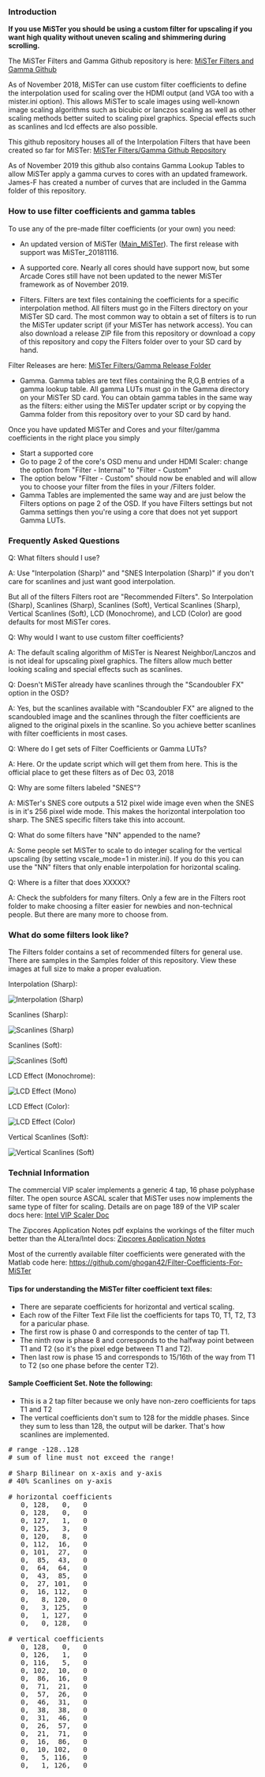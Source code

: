 
### Introduction

**If you use MiSTer you should be using a custom filter for upscaling if you want high quality without uneven scaling and shimmering during scrolling.**

The MiSTer Filters and Gamma Github repository is here: [MiSTer Filters and Gamma Github](https://github.com/MiSTer-devel/Filters_MiSTer)

As of November 2018, MiSTer can use custom filter coefficients to define the interpolation used for scaling over the HDMI output (and VGA too with a mister.ini option). This allows MiSTer to scale images using well-known image scaling algorithms such as bicubic or lanczos scaling as well as other scaling methods better suited to scaling pixel graphics.  Special effects such as scanlines and lcd effects are also possible.

This github repository houses all of the Interpolation Filters that have been created so far for MiSTer: [MiSTer Filters/Gamma Github Repository](https://github.com/MiSTer-devel/Filters_MiSTer/tree/master/Releases)


As of November 2019 this github also contains Gamma Lookup Tables to allow MiSTer apply a gamma curves to cores with an updated framework.  James-F has created a number of curves that are included in the Gamma folder of this repository.

### How to use filter coefficients and gamma tables

To use any of the pre-made filter coefficients (or your own) you need:

* An updated version of MiSTer ([Main_MiSTer](https://github.com/MiSTer-devel/Main_MiSTer)). The first release with support was MiSTer_20181116.

* A supported core. Nearly all cores should have support now, but some Arcade Cores still have not been updated to the newer MiSTer framework as of November 2019.

* Filters. Filters are text files containing the coefficients for a specific interpolation method.  All filters must go in the Filters directory on your MiSTer SD card.  The most common way to obtain a set of filters is to run the MiSTer updater script (if your MiSTer has network access).  You can also download a release ZIP file from this repository or download a copy of this repository and copy the Filters folder over to your SD card by hand.

Filter Releases are here: [MiSTer Filters/Gamma Release Folder](https://github.com/MiSTer-devel/Filters_MiSTer/tree/master/releases)

* Gamma. Gamma tables are text files containing the R,G,B entries of a gamma lookup table.  All gamma LUTs must go in the Gamma directory on your MiSTer SD card.  You can obtain gamma tables in the same way as the filters: either using the MiSTer updater script or by copying the Gamma folder from this repository over to your SD card by hand.

Once you have updated MiSTer and Cores and your filter/gamma coefficients in the right place you simply

* Start a supported core
* Go to page 2 of the core's OSD menu and under HDMI Scaler: change the option from "Filter - Internal" to "Filter - Custom"
* The option below "Filter - Custom" should now be enabled and will allow you to choose your filter from the files in your /Filters folder.
* Gamma Tables are implemented the same way and are just below the Filters options on page 2 of the OSD.  If you have Filters settings but not Gamma settings then you're using a core that does not yet support Gamma LUTs.

### Frequently Asked Questions 

Q: What filters should I use?

A: Use "Interpolation (Sharp)" and "SNES Interpolation (Sharp)" if you don't care for scanlines and just want good interpolation.  

But all of the filters Filters root are "Recommended Filters". So Interpolation (Sharp), Scanlines (Sharp), Scanlines (Soft), Vertical Scanlines (Sharp), Vertical Scanlines (Soft), LCD (Monochrome), and LCD (Color) are good defaults for most MiSTer cores.  

Q: Why would I want to use custom filter coefficients?

A: The default scaling algorithm of MiSTer is Nearest Neighbor/Lanczos and is not ideal for upscaling pixel graphics.  The filters allow much better looking scaling and special effects such as scanlines.

Q: Doesn't MiSTer already have scanlines through the "Scandoubler FX" option in the OSD?

A: Yes, but the scanlines available with "Scandoubler FX" are aligned to the scandoubled image and the scanlines through the filter coefficients are aligned to the original pixels in the scanline.  So you achieve better scanlines with filter coefficients in most cases.

Q: Where do I get sets of Filter Coefficients or Gamma LUTs?

A: Here. Or the update script which will get them from here. This is the official place to get these filters as of Dec 03, 2018

Q: Why are some filters labeled "SNES"?

A: MiSTer's SNES core outputs a 512 pixel wide image even when the SNES is in it's 256 pixel wide mode. This makes the horizontal interpolation too sharp.  The SNES specific filters take this into account.

Q: What do some filters have "NN" appended to the name?

A: Some people set MiSTer to scale to do integer scaling for the vertical upscaling (by setting vscale_mode=1 in mister.ini).  If you do this you can use the "NN" filters that only enable interpolation for horizontal scaling.

Q: Where is a filter that does XXXXX?

A: Check the subfolders for many filters.  Only a few are in the Filters root folder to make choosing a filter easier for newbies and non-technical people.  But there are many more to choose from.

### What do some filters look like?

The Filters folder contains a set of recommended filters for general use.  There are samples in the Samples folder of this repository. View these images at full size to make a proper evaluation.

Interpolation (Sharp): 

![Interpolation (Sharp)](https://raw.githubusercontent.com/ghogan42/Filters_MiSTer/master/Samples/NEOGEO_Interpolation_Sharp.png)

Scanlines (Sharp):

![Scanlines (Sharp)](https://raw.githubusercontent.com/ghogan42/Filters_MiSTer/master/Samples/Neogeo_Scanlines_Sharp.png)

Scanlines (Soft):

![Scanlines (Soft)](https://raw.githubusercontent.com/ghogan42/Filters_MiSTer/master/Samples/NEOGEO_Scanlines_Soft.png)

LCD Effect (Monochrome):

![LCD Effect (Mono)](https://raw.githubusercontent.com/ghogan42/Filters_MiSTer/master/Samples/Gameboy_LCD_Monochrome.png)

LCD Effect (Color):

![LCD Effect (Color)](https://raw.githubusercontent.com/ghogan42/Filters_MiSTer/master/Samples/GBA_LCD_Color.png)

Vertical Scanlines (Soft):

![Vertical Scanlines (Soft)](https://raw.githubusercontent.com/ghogan42/Filters_MiSTer/master/Samples/DIGDUG_Scanlines_Vertical_Soft.png)


### Technial Information

The commercial VIP scaler implements a generic 4 tap, 16 phase polyphase filter.  The open source ASCAL scaler that MiSTer uses now implements the same type of filter for scaling. Details are on page 189 of the VIP scaler docs here: [Intel VIP Scaler Doc](https://www.intel.com/content/dam/www/programmable/us/en/pdfs/literature/ug/ug_vip.pdf)

The Zipcores Application Notes pdf explains the workings of the filter much better than the ALtera/Intel docs: [Zipcores Application Notes](http://www.zipcores.com/datasheets/app_note_zc003.pdf)

Most of the currently available filter coefficients were generated with the Matlab code here: https://github.com/ghogan42/Filter-Coefficients-For-MiSTer

#### Tips for understanding the MiSTer filter coefficient text files:

* There are separate coefficients for horizontal and vertical scaling.
* Each row of the Filter Text File list the coefficients for taps T0, T1, T2, T3 for a paricular phase.
* The first row is phase 0 and corresponds to the center of tap T1.
* The ninth row is phase 8 and corresponds to the halfway point between T1 and T2 (so it's the pixel edge between T1 and T2).
* Then last row is phase 15 and corresponds to 15/16th of the way from T1 to T2 (so one phase before the center T2).

#### Sample Coefficient Set. Note the following:

* This is a 2 tap filter because we only have non-zero coefficients for taps T1 and T2
* The vertical coefficients don't sum to 128 for the middle phases. Since they sum to less than 128, the output will be darker. That's how scanlines are implemented.

<pre>
# range -128..128
# sum of line must not exceed the range!

# Sharp Bilinear on x-axis and y-axis
# 40% Scanlines on y-axis

# horizontal coefficients
   0, 128,   0,   0
   0, 128,   0,   0
   0, 127,   1,   0
   0, 125,   3,   0
   0, 120,   8,   0
   0, 112,  16,   0
   0, 101,  27,   0
   0,  85,  43,   0
   0,  64,  64,   0
   0,  43,  85,   0
   0,  27, 101,   0
   0,  16, 112,   0
   0,   8, 120,   0
   0,   3, 125,   0
   0,   1, 127,   0
   0,   0, 128,   0

# vertical coefficients
   0, 128,   0,   0
   0, 126,   1,   0
   0, 116,   5,   0
   0, 102,  10,   0
   0,  86,  16,   0
   0,  71,  21,   0
   0,  57,  26,   0
   0,  46,  31,   0
   0,  38,  38,   0
   0,  31,  46,   0
   0,  26,  57,   0
   0,  21,  71,   0
   0,  16,  86,   0
   0,  10, 102,   0
   0,   5, 116,   0
   0,   1, 126,   0
</pre>
